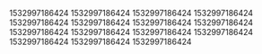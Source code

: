 1532997186424
1532997186424
1532997186424
1532997186424
1532997186424
1532997186424
1532997186424
1532997186424
1532997186424
1532997186424
1532997186424
1532997186424
1532997186424
1532997186424
1532997186424